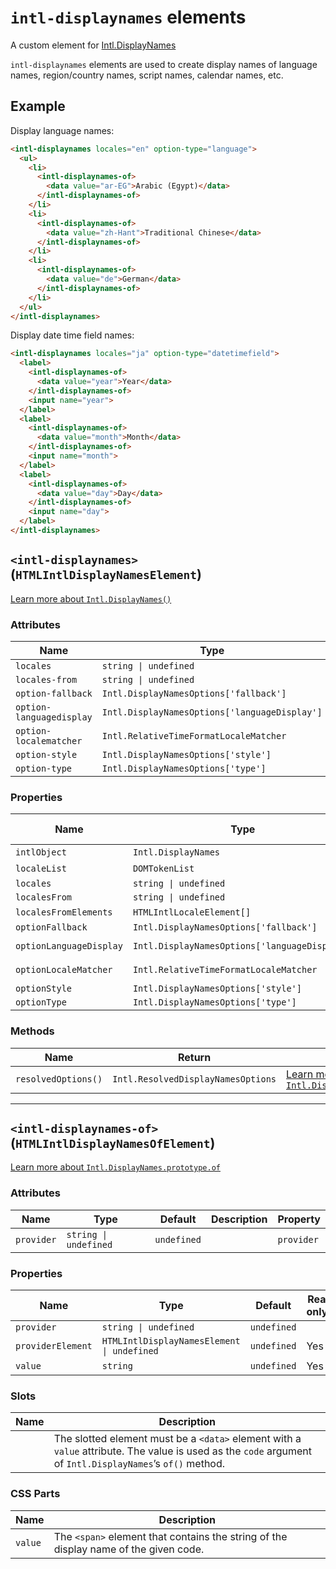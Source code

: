# `intl-displaynames` elements

A custom element for [Intl.DisplayNames](https://developer.mozilla.org/en-US/docs/Web/JavaScript/Reference/Global_Objects/Intl/DisplayNames)

`intl-displaynames` elements are used to create display names of language
names, region/country names, script names, calendar names, etc.

## Example

Display language names:

```html
<intl-displaynames locales="en" option-type="language">
  <ul>
    <li>
      <intl-displaynames-of>
        <data value="ar-EG">Arabic (Egypt)</data>
      </intl-displaynames-of>
    </li>
    <li>
      <intl-displaynames-of>
        <data value="zh-Hant">Traditional Chinese</data>
      </intl-displaynames-of>
    </li>
    <li>
      <intl-displaynames-of>
        <data value="de">German</data>
      </intl-displaynames-of>
    </li>
  </ul>
</intl-displaynames>
```

Display date time field names:

```html
<intl-displaynames locales="ja" option-type="datetimefield">
  <label>
    <intl-displaynames-of>
      <data value="year">Year</data>
    </intl-displaynames-of>
    <input name="year">
  </label>
  <label>
    <intl-displaynames-of>
      <data value="month">Month</data>
    </intl-displaynames-of>
    <input name="month">
  </label>
  <label>
    <intl-displaynames-of>
      <data value="day">Day</data>
    </intl-displaynames-of>
    <input name="day">
  </label>
</intl-displaynames>
```

## `<intl-displaynames>` (`HTMLIntlDisplayNamesElement`)

[Learn more about `Intl.DisplayNames()`](http://developer.mozilla.org/en-US/docs/Web/JavaScript/Reference/Global_Objects/Intl/DisplayNames/DisplayNames)

### Attributes

| Name                     | Type                                          | Default      | Description | Property                |
| ------------------------ | --------------------------------------------- | ------------ | ----------- | ----------------------- |
| `locales`                | `string \| undefined`                         | `undefined`  |             | `locales`               |
| `locales-from`           | `string \| undefined`                         | `undefined`  |             | `localesFrom`           |
| `option-fallback`        | `Intl.DisplayNamesOptions['fallback']`        | `'code'`     |             | `optionFallback`        |
| `option-languagedisplay` | `Intl.DisplayNamesOptions['languageDisplay']` | `'dialect'`  |             | `optionLanguageDisplay` |
| `option-localematcher`   | `Intl.RelativeTimeFormatLocaleMatcher`        | `'best fit'` |             | `optionLocaleMatcher`   |
| `option-style`           | `Intl.DisplayNamesOptions['style']`           | `'long'`     |             | `optionStyle`           |
| `option-type`            | `Intl.DisplayNamesOptions['type']`            | `'language'` |             | `optionType`            |

### Properties

| Name                    | Type                                          | Default      | Read only? | Description | Attribute                |
| ----------------------- | --------------------------------------------- | ------------ | ---------- | ----------- | ------------------------ |
| `intlObject`            | `Intl.DisplayNames`                           | `undefined`  | Yes        |             |                          |
| `localeList`            | `DOMTokenList`                                | `undefined`  | Yes        |             |                          |
| `locales`               | `string \| undefined`                         | `undefined`  |            |             | `locales`                |
| `localesFrom`           | `string \| undefined`                         | `undefined`  |            |             | `locales-from`           |
| `localesFromElements`   | `HTMLIntlLocaleElement[]`                     | `undefined`  | Yes        |             |                          |
| `optionFallback`        | `Intl.DisplayNamesOptions['fallback']`        | `'code'`     |            |             | `option-fallback`        |
| `optionLanguageDisplay` | `Intl.DisplayNamesOptions['languageDisplay']` | `'dialect'`  |            |             | `option-languagedisplay` |
| `optionLocaleMatcher`   | `Intl.RelativeTimeFormatLocaleMatcher`        | `'best fit'` |            |             | `option-localematcher`   |
| `optionStyle`           | `Intl.DisplayNamesOptions['style']`           | `'long'`     |            |             | `option-style`           |
| `optionType`            | `Intl.DisplayNamesOptions['type']`            | `'language'` |            |             | `option-type`            |

### Methods

| Name                | Return                             | Description                                                                                                                                                                           |
| ------------------- | ---------------------------------- | ------------------------------------------------------------------------------------------------------------------------------------------------------------------------------------- |
| `resolvedOptions()` | `Intl.ResolvedDisplayNamesOptions` | [Learn more about `Intl.DisplayNames.prototype.resolvedOptions()`](http://developer.mozilla.org/en-US/docs/Web/JavaScript/Reference/Global_Objects/Intl/DisplayNames/resolvedOptions) |

***

## `<intl-displaynames-of>` (`HTMLIntlDisplayNamesOfElement`)

[Learn more about `Intl.DisplayNames.prototype.of`](http://developer.mozilla.org/en-US/docs/Web/JavaScript/Reference/Global_Objects/Intl/DisplayNames/of)

### Attributes

| Name       | Type                  | Default     | Description | Property   |
| ---------- | --------------------- | ----------- | ----------- | ---------- |
| `provider` | `string \| undefined` | `undefined` |             | `provider` |

### Properties

| Name              | Type                                       | Default     | Read only? | Description | Attribute  |
| ----------------- | ------------------------------------------ | ----------- | ---------- | ----------- | ---------- |
| `provider`        | `string \| undefined`                      | `undefined` |            |             | `provider` |
| `providerElement` | `HTMLIntlDisplayNamesElement \| undefined` | `undefined` | Yes        |             |            |
| `value`           | `string`                                   | `undefined` | Yes        |             |            |

### Slots

| Name | Description                                                                                                                                               |
| ---- | --------------------------------------------------------------------------------------------------------------------------------------------------------- |
|      | The slotted element must be a `<data>` element with a `value` attribute. The value is used as the `code` argument of `Intl.DisplayNames`’s `of()` method. |

### CSS Parts

| Name    | Description                                                                          |
| ------- | ------------------------------------------------------------------------------------ |
| `value` | The `<span>` element that contains the string of the display name of the given code. |
